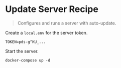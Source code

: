 # Update Server Recipe
> Configures and runs a server with auto-update.

Create a `local.env` for the server token.
```dotenv
TOKEN=pds-g^KU_...
```

Start the server.
```shell
docker-compose up -d
```
